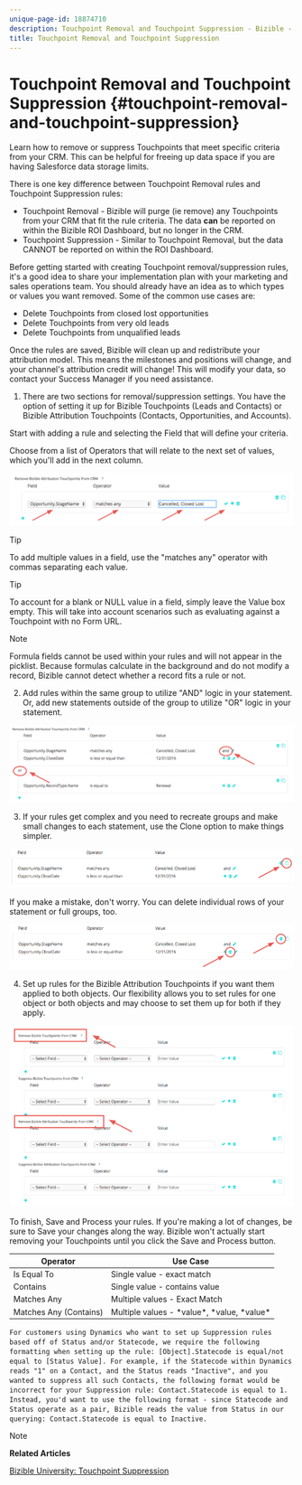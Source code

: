 ```yaml
---
unique-page-id: 18874710
description: Touchpoint Removal and Touchpoint Suppression - Bizible - Product Documentation
title: Touchpoint Removal and Touchpoint Suppression
---
```


# Touchpoint Removal and Touchpoint Suppression {#touchpoint-removal-and-touchpoint-suppression}

Learn how to remove or suppress Touchpoints that meet specific criteria from your CRM. This can be helpful for freeing up data space if you are having Salesforce data storage limits.   
  
There is one key difference between Touchpoint Removal rules and Touchpoint Suppression rules:

* Touchpoint Removal - Bizible will purge (ie remove) any Touchpoints from your CRM that fit the rule criteria. The data **can** be reported on within the Bizible ROI Dashboard, but no longer in the CRM.
* Touchpoint Suppression - Similar to Touchpoint Removal, but the data CANNOT be reported on within the ROI Dashboard.

Before getting started with creating Touchpoint removal/suppression rules, it's a good idea to share your implementation plan with your marketing and sales operations team. You should already have an idea as to which types or values you want removed. Some of the common use cases are:

* Delete Touchpoints from closed lost opportunities
* Delete Touchpoints from very old leads
* Delete Touchpoints from unqualified leads

Once the rules are saved, Bizible will clean up and redistribute your attribution model. This means the milestones and positions will change, and your channel's attribution credit will change! This will modify your data, so contact your Success Manager if you need assistance.   
  
1) There are two sections for removal/suppression settings. You have the option of setting it up for Bizible Touchpoints (Leads and Contacts) or Bizible Attribution Touchpoints (Contacts, Opportunities, and Accounts).  
  
Start with adding a rule and selecting the Field that will define your criteria.  
  
Choose from a list of Operators that will relate to the next set of values, which you'll add in the next column.   
  
![](assets/1-1.png)

>[!TIP]
>
>To add multiple values in a field, use the "matches any" operator with commas separating each value.

>[!TIP]
>
>To account for a blank or NULL value in a field, simply leave the Value box empty. This will take into account scenarios such as evaluating against a Touchpoint with no Form URL.

>[!NOTE]
>
>Formula fields cannot be used within your rules and will not appear in the picklist. Because formulas calculate in the background and do not modify a record, Bizible cannot detect whether a record fits a rule or not.

2) Add rules within the same group to utilize "AND" logic in your statement.   
Or, add new statements outside of the group to utilize "OR" logic in your statement.   
  
![](assets/2.png)   
  
3) If your rules get complex and you need to recreate groups and make small changes to each statement, use the Clone option to make things simpler.   
  
![](assets/3.png)   
  
If you make a mistake, don't worry. You can delete individual rows of your statement or full groups, too.   
  
![](assets/4.png)   
  
4) Set up rules for the Bizible Attribution Touchpoints if you want them applied to both objects. Our flexibility allows you to set rules for one object or both objects and may choose to set them up for both if they apply.   
  
![](assets/5.png)

To finish, Save and Process your rules. If you're making a lot of changes, be sure to Save your changes along the way. Bizible won't actually start removing your Touchpoints until you click the Save and Process button.

| **Operator** |**Use Case** |
|---|---|
| Is Equal To |Single value - exact match |
| Contains |Single value - contains value |
| Matches Any |Multiple values - Exact Match |
| Matches Any (Contains) |Multiple values - &#42;value&#42;, &#42;value, &#42;value&#42; |

`For customers using Dynamics who want to set up Suppression rules based off of Status and/or Statecode, we require the following formatting when setting up the rule: [Object].Statecode is equal/not equal to [Status Value]. For example, if the Statecode within Dynamics reads "1" on a Contact, and the Status reads "Inactive", and you wanted to suppress all such Contacts, the following format would be incorrect for your Suppression rule: Contact.Statecode is equal to 1. Instead, you'd want to use the following format - since Statecode and Status operate as a pair, Bizible reads the value from Status in our querying: Contact.Statecode is equal to Inactive.`

>[!NOTE]
>
>**Related Articles**
>
>[Bizible University: Touchpoint Suppression](https://universityonline.marketo.com/courses/additional-features-1/#/page/5be3747e5b62f440323a4685)


